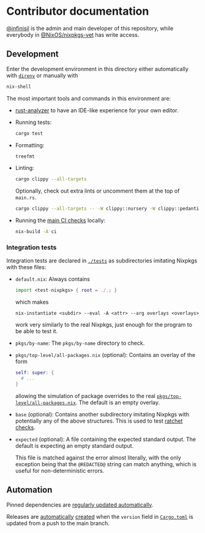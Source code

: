 # Contributor documentation

[@infinisil](https://github.com/infinisil) is the admin and main developer of this repository,
while everybody in [@NixOS/nixpkgs-vet](https://github.com/orgs/NixOS/teams/nixpkgs-vet) has write access.

## Development

Enter the development environment in this directory either automatically with
[`direnv`](https://github.com/direnv/direnv) or manually with
```bash
nix-shell
```

The most important tools and commands in this environment are:

- [rust-analyzer](https://rust-analyzer.github.io/) to have an IDE-like experience for your own editor.

- Running tests:

  ```bash
  cargo test
  ```

- Formatting:

  ```bash
  treefmt
  ```

- Linting:

  ```bash
  cargo clippy --all-targets
  ```

  Optionally, check out extra lints or uncomment them at the top of `main.rs`.

  ```bash
  cargo clippy --all-targets -- -W clippy::nursery -W clippy::pedantic
  ```

- Running the [main CI checks](./.github/workflows/main.yml) locally:
  ```bash
  nix-build -A ci
  ```

### Integration tests

Integration tests are declared in [`./tests`](./tests) as subdirectories imitating Nixpkgs with these files:
- `default.nix`:
  Always contains
  ```nix
  import <test-nixpkgs> { root = ./.; }
  ```
  which makes
  ```
  nix-instantiate <subdir> --eval -A <attr> --arg overlays <overlays>
  ```
  work very similarly to the real Nixpkgs, just enough for the program to be able to test it.
- `pkgs/by-name`:
  The `pkgs/by-name` directory to check.

- `pkgs/top-level/all-packages.nix` (optional):
  Contains an overlay of the form
  ```nix
  self: super: {
    # ...
  }
  ```
  allowing the simulation of package overrides to the real [`pkgs/top-level/all-packages.nix`](https://github.com/NixOS/nixpkgs/blob/master/pkgs/top-level/all-packages.nix).
  The default is an empty overlay.

- `base` (optional):
  Contains another subdirectory imitating Nixpkgs with potentially any of the above structures.
  This is used to test [ratchet checks](./README.md#ratchet-checks).

- `expected` (optional):
  A file containing the expected standard output.
  The default is expecting an empty standard output.

  This file is matched against the error almost literally,
  with the only exception being that the `@REDACTED@` string can match anything,
  which is useful for non-deterministic errors.

## Automation

Pinned dependencies are [regularly updated automatically](./.github/workflows/update.yml).

Releases are [automatically](./.github/workflows/main.yml) [created](./scripts/release.sh) when the `version` field in [`Cargo.toml`](./Cargo.toml)
is updated from a push to the main branch.

